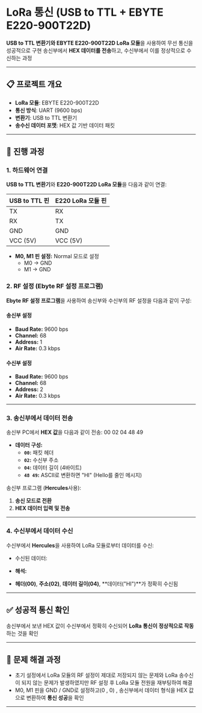 # LoRa 통신 (USB to TTL + EBYTE E220-900T22D)

**USB to TTL 변환기와 EBYTE E220-900T22D LoRa 모듈**을 사용하여 무선 통신을 성공적으로 구현
송신부에서 **HEX 데이터를 전송**하고, 수신부에서 이를 정상적으로 수신하는 과정

---

## 📋 프로젝트 개요
- **LoRa 모듈**: EBYTE E220-900T22D  
- **통신 방식**: UART (9600 bps)  
- **변환기**: USB to TTL 변환기  
- **송수신 데이터 포맷**: HEX 값 기반 데이터 패킷  

---

## 🚀 진행 과정

### 1. 하드웨어 연결
**USB to TTL 변환기**와 **E220-900T22D LoRa 모듈**을 다음과 같이 연결:

| USB to TTL 핀 | E220 LoRa 모듈 핀 |
|---------------|-------------------|
| TX            | RX                |
| RX            | TX                |
| GND           | GND               |
| VCC (5V)      | VCC (5V)          |

- **M0, M1 핀 설정:** Normal 모드로 설정  
  - M0 → GND  
  - M1 → GND  

### 2. RF 설정 (Ebyte RF 설정 프로그램)
**Ebyte RF 설정 프로그램**을 사용하여 송신부와 수신부의 RF 설정을 다음과 같이 구성:

#### **송신부 설정**
- **Baud Rate:** 9600 bps  
- **Channel:** 68  
- **Address:** 1  
- **Air Rate:** 0.3 kbps  


#### **수신부 설정**
- **Baud Rate:** 9600 bps  
- **Channel:** 68  
- **Address:** 2  
- **Air Rate:** 0.3 kbps  
---

### 3. 송신부에서 데이터 전송
송신부 PC에서 **HEX 값**을 다음과 같이 전송:
00 02 04 48 49


- **데이터 구성:**  
  - **`00`:** 패킷 헤더  
  - **`02`:** 수신부 주소  
  - **`04`:** 데이터 길이 (4바이트)  
  - **`48 49`:** ASCII로 변환하면 "HI" (Hello를 줄인 메시지)

송신부 프로그램 (**Hercules**사용):
1. **송신 모드로 전환**
2. **HEX 데이터 입력 및 전송**

---

### 4. 수신부에서 데이터 수신
수신부에서 **Hercules**을 사용하여 LoRa 모듈로부터 데이터를 수신:
- 수신된 데이터:


- **해석:**  
- **헤더(00)**, **주소(02)**, **데이터 길이(04)**, **데이터("HI")**가 정확히 수신됨

---

## ✅ **성공적 통신 확인**
송신부에서 보낸 HEX 값이 수신부에서 정확히 수신되어 **LoRa 통신이 정상적으로 작동**하는 것을 확인

---

## 🔧 **문제 해결 과정**
- 초기 설정에서 LoRa 모듈의 RF 설정이 제대로 저장되지 않는 문제와 LoRa 송수신이 되지 않는 문제가 발생하였지만 RF 설정 후 LoRa 모듈 전원을 재부팅하여 해결
- M0, M1 핀을 GND / GND로 설정하고(0 , 0) , 송신부에서 데이터 형식을 HEX 값으로 변환하여 **통신 성공**을 확인

---

